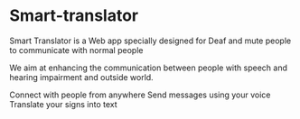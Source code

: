 # Smart-translator
Smart Translator is a Web app specially designed for Deaf and mute people to communicate with normal people

We aim at enhancing the communication between people with speech and hearing impairment and outside world.

Connect with people from anywhere
Send messages using your voice
Translate your signs into text
